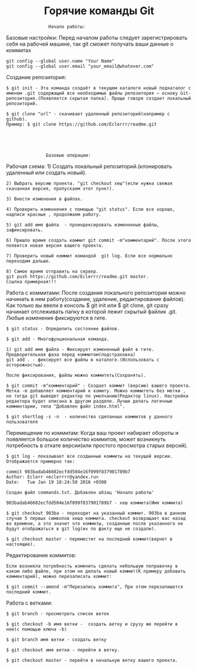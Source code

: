 <h1 align="center">Горячие команды Git</h1>

					Начало работы:


Базовые настройки:
	Перед началом работы следует зарегистрировать себя на рабочей машине, так git сможет получать ваши данные о коммитах

	git config --global user.name "Your Name"
	git config --global user.email "your_email@whatever.com"

Создание репозитория:

	$ git init - Эта команда создаёт в текущем каталоге новый подкаталог с именем .git содержащий все необходимые файлы репозитория — основу Git-репозитория.(Появляется скрытая папка). Проще говоря создает локальный репозиторий.

	$ git clone "url" - скачивает удаленный репозиторий(например с github).
	Пример: $ git clone https://github.com/Eclerrr/readme.git





				   Базовые операции:

Рабочая схема:
	1) Создать локальный репозиторий.(клонировать удаленный или создать новый).

	2) Выбрать версию проекта. "git checkout хеш"(если нужна свежая скачанная версия, пропускаем этот пункт).

	3) Внести изменения в файлах.

	4) Проверить изменнения с помощью "git status". Если все хорошо, надписи красные , продолжаем работу.

	5) git add имя файла  - проиндексировать изменненые файлы, зафиксировать.

	6) Пришло время создать коммит git commit -m"комментарий". После этого появится новая версия вашего проекта.

	7) Проверить новый коммит командой  git log. Если все нормально переходим дальше.

	8) Самое время отправить на сервер. 
	git push https://github.com/Eclerrr/readme.git master.
	Ссылка примерная!!!


Работа с коммитами:
	После создания локального репозитория можно начинать в нем работу(создание, удаление, редактирование файлов).
	Как только вы ввели в консоль $ git init или $ git clone,
	git сразу начинает отслеживать папку в которой лежит скрытый файлик .git.
	Любые изменения фиксируются в гите.

	$ git status - Определить состояние файлов.

	$ git add - Многофунциональная команда.

	1) git add имя файла - Фиксирует измененный файл в гите. Предворительная фаза перед коммитом(подстраховка)
	git add . - фиксирует все файлы в каталоге.(Использовать с осторожностью).

	После фиксирования, файлы можно коммитеть(Сохранять).

	$ git commit -m"комментарий" - Создает коммит (версию) вашего проекта. Метка -m добавляет комментарий к комиту. Можно коммитеть без метки , но тогда git выведет редактор по умолчанию(Редактор linux). Настройка редактора будет описана в другом разделе. Лучше делать логичные комминтарии, типа "Добавлен файл index.html".

	$ git shortlog -s -n  - количество сделанных коммитов у данного пользователя

Перемещение по коммитам:
	Когда ваш проект набирает обороты и появляется большое количество коммитов, может возникнуть потребность в откате версии(или простого просмотра старых версий).

	$ git log - показывает все создынные коммиты на текущей версии.
	Отображается примерно так:

	commit 903badab46602ecfdd504e16f099f837901789b7
	Author: Eclerr <eclerrrr@yandex.ru>
	Date:   Tue Jan 19 18:24:50 2016 +0300

    Создан файл commands.txt. Добавлен абзац 'Начало работы'

    903badab46602ecfdd504e16f099f837901789b7 - хеш коммита(Имя коммита)

    $ git checkout 903ba - переходит на указанный коммит. 903ba в данном случае 5 первых символов хеша коммита. checkout возвращает вас назад во времени, а это значит что коммиты, созданные после указанного не будут отображаться в git log(их по факту еще не создали).

    $ git checkout master - переместит на последний коммит(вернет в настоящие).

Редактирование коммитов:

	Если возникла потребность изменить сделать небольшую поправочку в каком либо файле, при этом не делать новый коммит(К примеру добавить комментарий), можно перезаписать коммит:

	$ git commit --amend -m"Перезапись коммита", При этом перезапишется последний коммит.



 Работа с ветками:

 	$ git branch - просмотреть список веток

 	$ git checkout -b имя ветки -  создать ветку и срузу же перейти в нее(с помощью ключа -b)

 	$ git branch имя ветки - создать ветку

	$ git checkout имя ветки - перейти в ветку.

	$ git checkout master - перейти в начальную ветку вашего проекта.